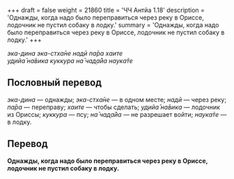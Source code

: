 +++
draft = false
weight = 21860
title = 'ЧЧ Антйа 1.18'
description = 'Однажды, когда надо было переправиться через реку в Ориссе, лодочник не пустил собаку в лодку.'
summary = 'Однажды, когда надо было переправиться через реку в Ориссе, лодочник не пустил собаку в лодку.'
+++

_эка-дина эка-стха̄не надӣ па̄ра хаите  
уд̣ийа̄ на̄вика куккура на̄ чад̣а̄йа наука̄те_

## Пословный перевод

_эка_\-_дина_ — однажды; _эка_\-_стха̄не_ — в одном месте; _надӣ_ — через реку; _па̄ра_ — переправу; _хаите_ — чтобы сделать; _уд̣ийа̄_ _на̄вика_ — лодочник из Ориссы; _куккура_ — псу; _на̄_ _чад̣а̄йа_ — не разрешает войти; _наука̄те_ — в лодку.

## Перевод

**Однажды, когда надо было переправиться через реку в Ориссе, лодочник не пустил собаку в лодку.**

